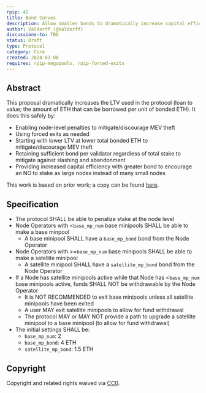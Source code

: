 ```yaml
---
rpip: 42
title: Bond Curves
description: Allow smaller bonds to dramatically increase capital efficiency
author: Valdorff (@Valdorff)
discussions-to: TBD
status: Draft
type: Protocol
category: Core
created: 2024-03-08
requires: rpip-megapools, rpip-forced-exits
---
```


## Abstract
This proposal dramatically increases the LTV used in the protocol (loan to value; the amount of ETH that can be borrowed per unit of bonded ETH). It does this safely by:
- Enabling node-level penalties to mitigate/discourage MEV theft
- Using forced exits as needed
- Starting with lower LTV at lower total bonded ETH to mitigate/discourage MEV theft
- Retaining sufficient bond per validator regardless of total stake to mitigate against slashing and abandonment 
- Providing increased capital efficiency with greater bond to encourage an NO to stake as large nodes instead of many small nodes

This work is based on prior work; a copy can be found [here](../assets/rpip-42/bond_curves.md).

## Specification
- The protocol SHALL be able to penalize stake at the node level
- Node Operators with <`base_mp_num` base minipools SHALL be able to make a base minpool
  - A base minipool SHALL have a `base_mp_bond` bond from the Node Operator
- Node Operators with >=`base_mp_num` base minipools SHALL be able to make a satellite minipool
  - A satellite minipool SHALL have a `satellite_mp_bond` bond from the Node Operator
- If a Node has satellite minipools active while that Node has <`base_mp_num` base minipools active, funds SHALL NOT be withdrawable by the Node Operator
  - It is NOT RECOMMENDED to exit base minipools unless all satellite minipools have been exited
  - A user MAY exit satellite minipools to allow for fund withdrawal 
  - The protocol MAY or MAY NOT provide a path to upgrade a satellite minipool to a base minipool (to allow for fund withdrawal)
- The initial settings SHALL be:
  - `base_mp_num`: 2
  - `base_mp_bond`: 4 ETH
  - `satellite_mp_bond`: 1.5 ETH

## Copyright
Copyright and related rights waived via [CC0](https://creativecommons.org/publicdomain/zero/1.0/).
